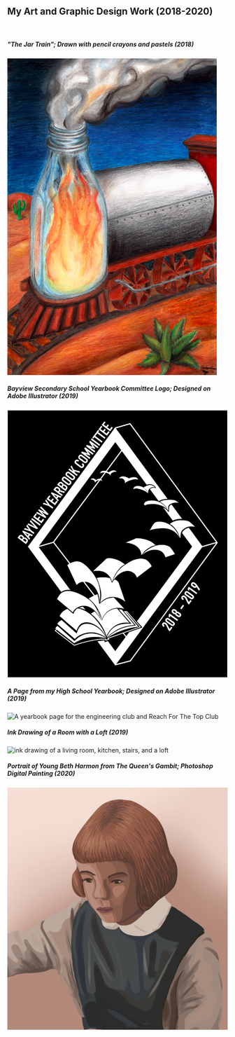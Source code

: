 ## My Art and Graphic Design Work (2018-2020)
<br/>

##### "The Jar Train"; Drawn with pencil crayons and pastels (2018)
<img src="img/JarTrain.png" class="itemImage" alt="A drawing of a train in a desert, but the front of the train is a glass jar with a fire in it"/>
<br/>

##### Bayview Secondary School Yearbook Committee Logo; Designed on Adobe Illustrator (2019)
<img src="img/YearbookLogo.png" class="itemImage" alt="logo design showing yearbook pages turning into birds"/>
<br/>

##### A Page from my High School Yearbook; Designed on Adobe Illustrator (2019)
<img src="img/YearbookPage.png" class="itemImage" alt="A yearbook page for the engineering club and Reach For The Top Club"/>
<br/>

##### Ink Drawing of a Room with a Loft (2019)
<img src="img/Room.png" class="itemImage" alt="ink drawing of a living room, kitchen, stairs, and a loft"/>
<br/>

##### Portrait of Young Beth Harmon from The Queen's Gambit; Photoshop Digital Painting (2020)
<img src="img/Beth.png" class="itemImage" alt="Digital painting of Beth as a child"/>